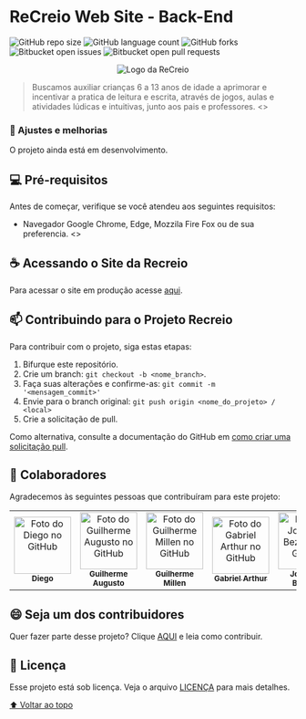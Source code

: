 # ReCreio Web Site - Back-End

![GitHub repo size](https://img.shields.io/github/repo-size/squad-61/ReCreio_BackEnd?style=for-the-badge)
![GitHub language count](https://img.shields.io/github/languages/count/squad-61/ReCreio_BackEnd?style=for-the-badge)
![GitHub forks](https://img.shields.io/github/forks/squad-61/ReCreio_BackEnd?style=for-the-badge)
![Bitbucket open issues](https://img.shields.io/github/issues-raw/squad-61/ReCreio_BackEnd?style=for-the-badge)
![Bitbucket open pull requests](https://img.shields.io/github/issues-pr-raw/squad-61/ReCreio_BackEnd?style=for-the-badge)

<div align="center">
  <img src=".github/brand.png" alt="Logo da ReCreio">
</div>

<!-- Linha adicional de texto informativo sobre o que o projeto faz. Sua introdução deve ter cerca de 2 ou 3 linhas. Não exagere, as pessoas não vão ler. -->
> Buscamos auxiliar crianças 6 a 13 anos de idade a aprimorar e incentivar a pratica de leitura e escrita, através de jogos, aulas e atividades lúdicas e intuitivas, junto aos pais e professores. <<old>>

### 🚧 Ajustes e melhorias

O projeto ainda está em desenvolvimento.
        
## 💻 Pré-requisitos

Antes de começar, verifique se você atendeu aos seguintes requisitos:
<!---Estes são apenas requisitos de exemplo. Adicionar, duplicar ou remover conforme necessário--->
* Navegador Google Chrome, Edge, Mozzila Fire Fox ou de sua preferencia. <<old>>

## ☕ Acessando o Site da Recreio

Para acessar o site em produção acesse [aqui](https://squad-61.github.io/Web_Site/).

## 📫 Contribuindo para o Projeto Recreio
<!--- Se o seu README for longo ou se você tiver algum processo ou etapas específicas que deseja que os contribuidores sigam, considere a criação de um arquivo CONTRIBUTING.md separado --->
Para contribuir com o projeto, siga estas etapas:

1. Bifurque este repositório.
2. Crie um branch: `git checkout -b <nome_branch>`.
3. Faça suas alterações e confirme-as: `git commit -m '<mensagem_commit>'`
4. Envie para o branch original: `git push origin <nome_do_projeto> / <local>`
5. Crie a solicitação de pull.

Como alternativa, consulte a documentação do GitHub em [como criar uma solicitação pull](https://help.github.com/en/github/collaborating-with-issues-and-pull-requests/creating-a-pull-request).

## 🤝 Colaboradores

Agradecemos às seguintes pessoas que contribuíram para este projeto:

<table>
  <tr>
    <td align="center">
      <a href="https://github.com/Engeminas">
        <img src="https://avatars3.githubusercontent.com/u/108931085" width="100px;" alt="Foto do Diego no GitHub"/><br>
        <sub>
          <b>Diego</b>
        </sub>
      </a>
    </td>
    <td align="center">
      <a href="https://github.com/Frotas">
        <img src="https://avatars3.githubusercontent.com/u/89676387" width="100px;" alt="Foto do Guilherme Augusto no GitHub"/><br>
        <sub>
          <b>Guilherme Augusto</b>
        </sub>
      </a>
    </td>
    <td align="center">
      <a href="https://github.com/Guimillen">
        <img src="https://avatars3.githubusercontent.com/u/108336927" width="100px;" alt="Foto do Guilherme Millen no GitHub"/><br>
        <sub>
          <b>Guilherme Millen</b>
        </sub>
      </a>
    </td>
    <td align="center">
      <a href="https://github.com/GabrielArthu">
        <img src="https://avatars3.githubusercontent.com/u/98462847" width="100px;" alt="Foto do Gabriel Arthur no GitHub"/><br>
        <sub>
          <b>Gabriel Arthur</b>
        </sub>
      </a>
    </td>
    <td align="center">
      <a href="https://github.com/niasbezerra">
        <img src="https://avatars3.githubusercontent.com/u/107078520" width="100px;" alt="Foto do Josenias Bezerra no GitHub"/><br>
        <sub>
          <b>Josenias Bezerra</b>
        </sub>
      </a>
    </td>
    <td align="center">
      <a href="https://github.com/lcoa84">
        <img src="https://avatars3.githubusercontent.com/u/94967774" width="100px;" alt="Foto do Luiz Almeida no GitHub"/><br>
        <sub>
          <b>Luiz Almeida</b>
        </sub>
      </a>
    </td>
        <td align="center">
      <a href="https://github.com/rebecafrutuoso">
        <img src="https://avatars.githubusercontent.com/u/108592549?v=4" width="100px;" alt="Foto da Rebeca Costa no GitHub"/><br>
        <sub>
          <b>Rebeca Costa</b>
        </sub>
      </a>
    </td>
  </tr>
</table>


## 😄 Seja um dos contribuidores<br>

Quer fazer parte desse projeto? Clique [AQUI](CONTRIBUTING.md) e leia como contribuir.

## 📝 Licença

Esse projeto está sob licença. Veja o arquivo [LICENÇA](LICENSE.md) para mais detalhes.

[⬆ Voltar ao topo](#recreio-web-site)<br>
